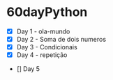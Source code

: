 # 60dayPython
- [x] Day 1 - ola-mundo
- [x] Day 2 - Soma de dois numeros 
- [x] Day 3 - Condicionais 
- [x] Day 4 - repetição 
- [] Day 5